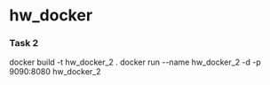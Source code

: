 # hw_docker
### Task 2
docker build -t hw_docker_2 .
docker run --name hw_docker_2 -d -p 9090:8080 hw_docker_2
